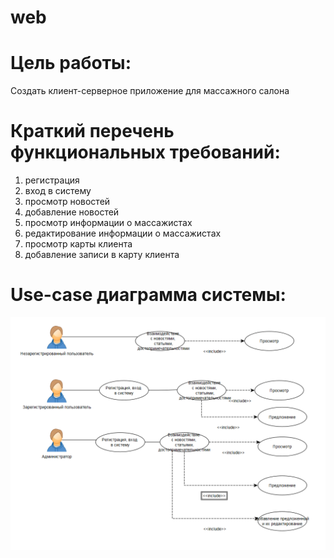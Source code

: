 # web
# Цель работы:

Создать клиент-серверное приложение для массажного салона

# Краткий перечень функциональных требований:

1. регистрация
2. вход в систему
3. просмотр новостей
4. добавление новостей
5. просмотр информации о массажистах
6. редактирование информации о массажистах
7. просмотр карты клиента
8. добавление записи в карту клиента


# Use-case диаграмма системы:

![](user.PNG)


























